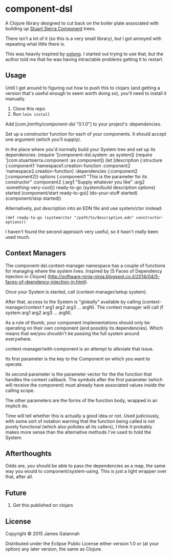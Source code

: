 # component-dsl

A Clojure library designed to cut back on the boiler plate associated
with building up [Stuart Sierra
Component](https://github.com/stuartsierra/component/ "Components") trees.

There isn't a lot of it (so this is a very small library), but I
got annoyed with repeating what little there is.

This was heavily inspired by
[oolong](https://github.com/irresponsible/oolong "Oolong"). I started
out trying to use that, but the author told me that he was having
intractable problems getting it to restart.

## Usage

Until I get around to figuring out how to push this to clojars (and getting
a version that's useful enough to seem worth doing so), you'll
need to install it manually.

1. Clone this repo
2. Run `lein install`

Add [com.jimrthy/component-dsl "0.1.0"] to your project's :dependencies.

Set up a constructor function for each of your components. It should accept
one argument (which you'll supply).

In the place where you'd normally build your System tree and set up its
dependencies:
    (require '[component-dsl.system :as system])
    (require '[com.stuartsierra.component :as component])
    (let [description {:structure {:component1 'namespace1.creation-function
                                   :component2 'namespace2.creation-function}
	               :dependencies {:component2 [:component2]}
          options {:component1 "This is the parameter for its constructor"
	           :component2 {:arg1 "Supply whatever you like"
		                :arg2 :something-very-cool}}
          ready-to-go (system/build description options)
	  started (component/start ready-to-go)]
      (do-your-stuff started)
      (component/stop started))

Alternatively, put description into an EDN file and use system/ctor instead:

    (def ready-to-go (system/ctor "/path/to/description.edn" constructor-options))

I haven't found the second approach very useful, so it hasn't really been
used much.

## Context Managers

The component-dsl.context-manager namespace has a couple of functions for
managing where the system lives. Inspired by [5 Faces of Dependency Injection
in Clojure]
(http://software-ninja-ninja.blogspot.co.il/2014/04/5-faces-of-depndency-injection-in.html).

Once your System is started, call (context-manager/setup system).

After that, access to the System is "globally" available by calling
(context-manager/context f arg1 arg2 arg3 ... argN). The context manager
will call (f system arg1 arg2 arg3 ... argN).

As a rule of thumb, your component implementations should only be
operating on their own component (and possibly its dependencies).
Which means that we/you shouldn't be passing the full system around
everywhere.

context-manager/with-component is an attempt to alleviate that issue.

Its first parameter is the key to the Component on which you want to
operate.

Its second parameter is the parameter vector for the the function that
handles the context callback. The symbols after the first parameter (which
will receive the component) must already have associated values inside
the calling scope.

The other parameters are the forms of the function body, wrapped in an
implicit do.

Time will tell whether this is actually a good idea or not. Used judiciously,
with some sort of notation warning that the function being called is not
purely functional (which also pollutes all its callers), I think it probably
makes more sense than the alternative methods I've used to hold the System.


## Afterthoughts

Odds are, you should be able to pass the dependencies as a map, the
same way you would to component/system-using. This is just a light
wrapper over that, after all.

## Future

1. Get this published on clojars

## License

Copyright © 2015 James Gatannah

Distributed under the Eclipse Public License either version 1.0 or (at
your option) any later version, the same as Clojure.
